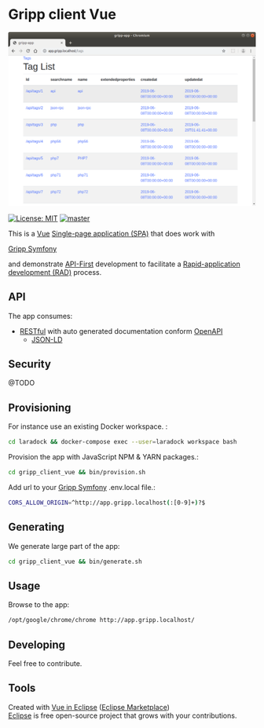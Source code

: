 # Gripp client Vue

![Gripp client Vue](./docs/gripp_client_vue.png?raw=true "Gripp client Vue")

[![License: MIT](https://img.shields.io/badge/License-MIT-blue.svg)](https://raw.githubusercontent.com/noud/gripp_client_vue/master/LICENSE)
[![master](https://img.shields.io/badge/current-dev-aa11ff.svg)](https://github.com/noud/gripp_client_vue/releases)

This is a [Vue](https://vuejs.org/) [Single-page application (SPA)](https://en.wikipedia.org/wiki/Single-page_application) that does work with

[Gripp Symfony](https://github.com/noud/gripp_symfony/blob/master/README.md)

and demonstrate [API-First](https://swagger.io/resources/articles/adopting-an-api-first-approach/) development to facilitate a [Rapid-application development (RAD)](https://en.wikipedia.org/wiki/Rapid_application_development) process.

## API

The app consumes:
* [RESTful](https://en.wikipedia.org/wiki/Representational_state_transfer) with auto generated documentation conform [OpenAPI](https://swagger.io/specification/)
    * [JSON-LD](https://json-ld.org/)

## Security

@TODO

## Provisioning

For instance use an existing Docker workspace. :
```bash
cd laradock && docker-compose exec --user=laradock workspace bash
```
Provision the app with JavaScript NPM & YARN packages.:
```bash
cd gripp_client_vue && bin/provision.sh
```
Add url to your [Gripp Symfony](https://github.com/noud/gripp_symfony/blob/master/README.md) .env.local file.:
```bash
CORS_ALLOW_ORIGIN=^http://app.gripp.localhost(:[0-9]+)?$
```

## Generating

We generate large part of the app:
```bash
cd gripp_client_vue && bin/generate.sh
```
## Usage

Browse to the app:
```bash
/opt/google/chrome/chrome http://app.gripp.localhost/
```
## Developing

Feel free to contribute.

## Tools

Created with [Vue in Eclipse](https://www.genuitec.com/tech/vue-in-eclipse) ([Eclipse Marketplace](https://marketplace.eclipse.org/content/vuejs-codemix?mpc=true&mpc_state=))   
[Eclipse](https://www.eclipse.org/) is free open-source project that grows with your contributions.